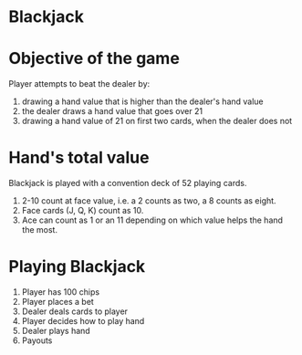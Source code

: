 # Blackjack

# Objective of the game
Player attempts to beat the dealer by: 
1) drawing a hand value that is higher than the dealer's hand value
2) the dealer draws a hand value that goes over 21
3) drawing a hand value of 21 on first two cards, when the dealer does not

# Hand's total value
Blackjack is played with a convention deck of 52 playing cards.
1) 2-10 count at face value, i.e. a 2 counts as two, a 8 counts as eight.
2) Face cards (J, Q, K) count as 10.
3) Ace can count as 1 or an 11 depending on which value helps the hand the most.

# Playing Blackjack
1) Player has 100 chips
2) Player places a bet
3) Dealer deals cards to player
4) Player decides how to play hand
5) Dealer plays hand
6) Payouts

